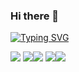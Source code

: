 ### Hi there 👋

[![Typing SVG](https://readme-typing-svg.herokuapp.com?color=%2336BCF7&lines=Click+to+go+to+my+CV)](https://evgenyyushko.github.io/)
<!--[![Readme Card](https://github-readme-stats.vercel.app/api/pin/?username=EvgenyYushko&repo=MyBankAppWinForms)](https://github.com/anuraghazra/github-readme-stats)-->
![](https://github-profile-summary-cards.vercel.app/api/cards/profile-details?username=EvgenyYushko&theme=solarized_dark)
![](https://github-profile-summary-cards.vercel.app/api/cards/most-commit-language?username=EvgenyYushko&theme=solarized_dark)![](https://github-profile-summary-cards.vercel.app/api/cards/repos-per-language?username=EvgenyYushko&theme=solarized_dark)
![](https://github-profile-summary-cards.vercel.app/api/cards/stats?username=EvgenyYushko&theme=solarized_dark)![](https://github-profile-summary-cards.vercel.app/api/cards/productive-time?username=EvgenyYushko&theme=solarized_dark)


<!--
![Jokes Card](https://readme-jokes.vercel.app/api)
**EvgenyYushko/EvgenyYushko** is a ✨ _special_ ✨ repository because its `README.md` (this file) appears on your GitHub profile.

Here are some ideas to get you started:

- 🔭 I’m currently working on ...
- 🌱 I’m currently learning ...
- 👯 I’m looking to collaborate on ...
- 🤔 I’m looking for help with ...
- 💬 Ask me about ...
- 📫 How to reach me: ...
- 😄 Pronouns: ...
- ⚡ Fun fact: ...
-->
